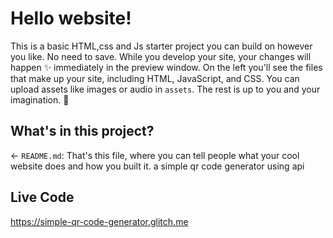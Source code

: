# Hello website!

This is a basic HTML,css and Js starter project you can build on however you like. 
No need to save. While you develop your site, your changes will happen ✨ immediately in the preview window. On the left you'll see the files that make up your site, including HTML, JavaScript, and CSS. You can upload assets like images or audio in `assets`. The rest is up to you and your imagination. 🦄


## What's in this project?

← `README.md`: That's this file, where you can tell people what your cool website does and how you built it.
a simple qr code generator using api

## Live Code
https://simple-qr-code-generator.glitch.me
